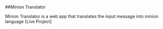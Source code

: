 ##Minion Translator

Minion Translator is a web app that translates the input message into minion language
[Live Project]
